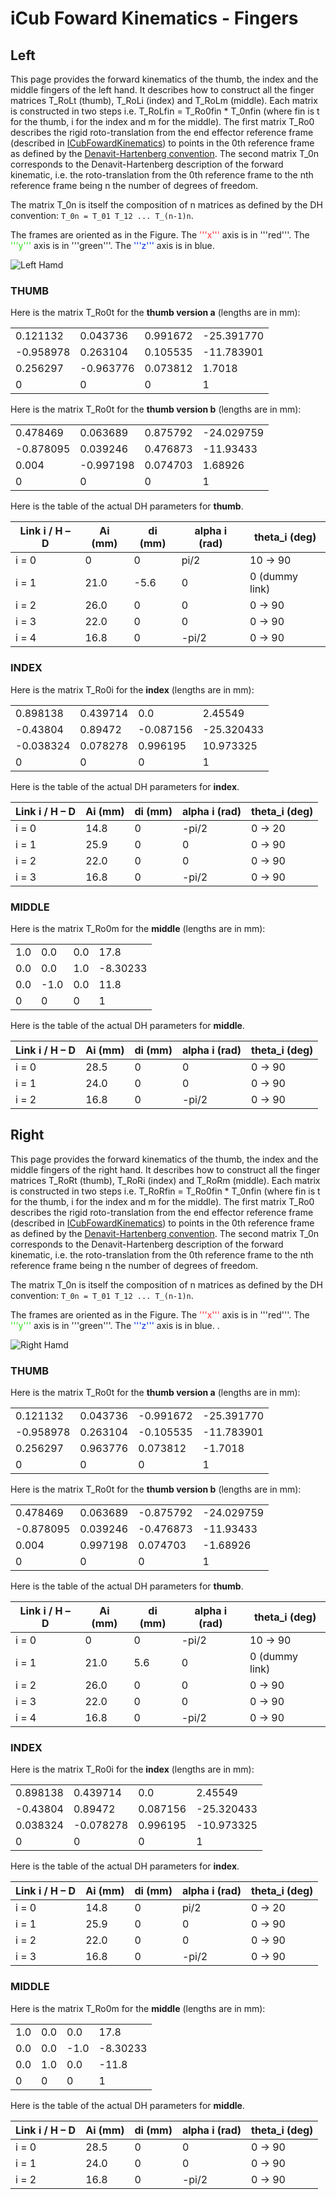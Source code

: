 # **iCub Foward Kinematics - Fingers**

## Left
This page provides the forward kinematics of the thumb, the index and the middle fingers of the left hand. It describes how to construct all the finger matrices T_RoLt (thumb), T_RoLi (index) and T_RoLm (middle). Each matrix is constructed in two steps i.e. T_RoLfin = T_Ro0fin * T_0nfin (where fin is t for the thumb, i for the index and m for the middle). The first matrix T_Ro0 describes the rigid roto-translation from the end effector reference frame (described in [ICubFowardKinematics](icub-forward-kinematics-arms.md#left)) to points in the 0th reference frame as defined by the [Denavit-Hartenberg convention](./assets/chap3-forward-kinematics.pdf). The second matrix T_0n corresponds to the Denavit-Hartenberg description of the forward kinematic, i.e. the roto-translation from the 0th reference frame to the nth reference frame being n the number of degrees of freedom.

The matrix T_0n is itself the composition of n matrices as defined by the DH convention: `T_0n = T_01 T_12 ... T_(n-1)n`.

The frames are oriented as in the Figure. The <font color=#ff2e31>'''x'''</font> axis is in '''red'''. The <font color=#2BE01B>'''y'''</font> axis is in '''green'''. The <font color=#0030f2>'''z'''</font> axis is in blue. 

![Left Hamd](./img/LeftHand.png)

### **THUMB**

Here is the matrix T\_Ro0t for the **thumb version a** (lengths are in
mm):

|           |           |          |            |
|-----------|-----------|----------|------------|
| 0.121132  | 0.043736  | 0.991672 | -25.391770 |
| -0.958978 | 0.263104  | 0.105535 | -11.783901 |
| 0.256297  | -0.963776 | 0.073812 | 1.7018     |
| 0         | 0         | 0        | 1          |

Here is the matrix T\_Ro0t for the **thumb version b** (lengths are in
mm):

|           |           |          |            |
|-----------|-----------|----------|------------|
| 0.478469  | 0.063689  | 0.875792 | -24.029759 |
| -0.878095 | 0.039246  | 0.476873 | -11.93433  |
| 0.004     | -0.997198 | 0.074703 | 1.68926    |
| 0         | 0         | 0        | 1          |

Here is the table of the actual DH parameters for **thumb**.

| Link i / H – D | Ai (mm) | di (mm) | alpha i (rad) | theta\_i (deg) |
|----------------|---------|---------|---------------|----------------|
| i = 0          | 0       | 0       | pi/2          | 10 -&gt; 90    |
| i = 1          | 21.0    | -5.6    | 0             | 0 (dummy link) |
| i = 2          | 26.0    | 0       | 0             | 0 -&gt; 90     |
| i = 3          | 22.0    | 0       | 0             | 0 -&gt; 90     |
| i = 4          | 16.8    | 0       | -pi/2         | 0 -&gt; 90     |

### **INDEX**

Here is the matrix T\_Ro0i for the **index** (lengths are in mm):

|           |          |           |            |
|-----------|----------|-----------|------------|
| 0.898138  | 0.439714 | 0.0       | 2.45549    |
| -0.43804  | 0.89472  | -0.087156 | -25.320433 |
| -0.038324 | 0.078278 | 0.996195  | 10.973325  |
| 0         | 0        | 0         | 1          |

Here is the table of the actual DH parameters for **index**.

| Link i / H – D | Ai (mm) | di (mm) | alpha i (rad) | theta\_i (deg) |
|----------------|---------|---------|---------------|----------------|
| i = 0          | 14.8    | 0       | -pi/2         | 0 -&gt; 20     |
| i = 1          | 25.9    | 0       | 0             | 0 -&gt; 90     |
| i = 2          | 22.0    | 0       | 0             | 0 -&gt; 90     |
| i = 3          | 16.8    | 0       | -pi/2         | 0 -&gt; 90     |

### **MIDDLE**

Here is the matrix T\_Ro0m for the **middle** (lengths are in mm):

|     |      |     |          |
|-----|------|-----|----------|
| 1.0 | 0.0  | 0.0 | 17.8     |
| 0.0 | 0.0  | 1.0 | -8.30233 |
| 0.0 | -1.0 | 0.0 | 11.8     |
| 0   | 0    | 0   | 1        |

Here is the table of the actual DH parameters for **middle**.

| Link i / H – D | Ai (mm) | di (mm) | alpha i (rad) | theta\_i (deg) |
|----------------|---------|---------|---------------|----------------|
| i = 0          | 28.5    | 0       | 0             | 0 -&gt; 90     |
| i = 1          | 24.0    | 0       | 0             | 0 -&gt; 90     |
| i = 2          | 16.8    | 0       | -pi/2         | 0 -&gt; 90     |

## Right
This page provides the forward kinematics of the thumb, the index and the middle fingers of the right hand. It describes how to construct all the finger matrices T_RoRt (thumb), T_RoRi (index) and T_RoRm (middle). Each matrix is constructed in two steps i.e. T_RoRfin = T_Ro0fin * T_0nfin (where fin is t for the thumb, i for the index and m for the middle). The first matrix T_Ro0 describes the rigid roto-translation from the end effector reference frame (described in [ICubFowardKinematics](icub-forward-kinematics-arms.md#right)) to points in the 0th reference frame as defined by the [Denavit-Hartenberg convention](./assets/chap3-forward-kinematics.pdf). The second matrix T_0n corresponds to the Denavit-Hartenberg description of the forward kinematic, i.e. the roto-translation from the 0th reference frame to the nth reference frame being n the number of degrees of freedom.

The matrix T_0n is itself the composition of n matrices as defined by the DH convention: `T_0n = T_01 T_12 ... T_(n-1)n`.

The frames are oriented as in the Figure. The <font color=#ff2e31>'''x'''</font> axis is in '''red'''. The <font color=#2BE01B>'''y'''</font> axis is in '''green'''. The <font color=#0030f2>'''z'''</font> axis is in blue. .

![Right Hamd](./img/RightHand.png)

### **THUMB**

Here is the matrix T\_Ro0t for the **thumb version a** (lengths are in
mm):

|           |          |           |            |
|-----------|----------|-----------|------------|
| 0.121132  | 0.043736 | -0.991672 | -25.391770 |
| -0.958978 | 0.263104 | -0.105535 | -11.783901 |
| 0.256297  | 0.963776 | 0.073812  | -1.7018    |
| 0         | 0        | 0         | 1          |

Here is the matrix T\_Ro0t for the **thumb version b** (lengths are in
mm):

|           |          |           |            |
|-----------|----------|-----------|------------|
| 0.478469  | 0.063689 | -0.875792 | -24.029759 |
| -0.878095 | 0.039246 | -0.476873 | -11.93433  |
| 0.004     | 0.997198 | 0.074703  | -1.68926   |
| 0         | 0        | 0         | 1          |

Here is the table of the actual DH parameters for **thumb**.

| Link i / H – D | Ai (mm) | di (mm) | alpha i (rad) | theta\_i (deg) |
|----------------|---------|---------|---------------|----------------|
| i = 0          | 0       | 0       | -pi/2         | 10 -&gt; 90    |
| i = 1          | 21.0    | 5.6     | 0             | 0 (dummy link) |
| i = 2          | 26.0    | 0       | 0             | 0 -&gt; 90     |
| i = 3          | 22.0    | 0       | 0             | 0 -&gt; 90     |
| i = 4          | 16.8    | 0       | -pi/2         | 0 -&gt; 90     |

### **INDEX**

Here is the matrix T\_Ro0i for the **index** (lengths are in mm):

|          |           |          |            |
|----------|-----------|----------|------------|
| 0.898138 | 0.439714  | 0.0      | 2.45549    |
| -0.43804 | 0.89472   | 0.087156 | -25.320433 |
| 0.038324 | -0.078278 | 0.996195 | -10.973325 |
| 0        | 0         | 0        | 1          |

Here is the table of the actual DH parameters for **index**.

| Link i / H – D | Ai (mm) | di (mm) | alpha i (rad) | theta\_i (deg) |
|----------------|---------|---------|---------------|----------------|
| i = 0          | 14.8    | 0       | pi/2          | 0 -&gt; 20     |
| i = 1          | 25.9    | 0       | 0             | 0 -&gt; 90     |
| i = 2          | 22.0    | 0       | 0             | 0 -&gt; 90     |
| i = 3          | 16.8    | 0       | -pi/2         | 0 -&gt; 90     |

### **MIDDLE**

Here is the matrix T\_Ro0m for the **middle** (lengths are in mm):

|     |     |      |          |
|-----|-----|------|----------|
| 1.0 | 0.0 | 0.0  | 17.8     |
| 0.0 | 0.0 | -1.0 | -8.30233 |
| 0.0 | 1.0 | 0.0  | -11.8    |
| 0   | 0   | 0    | 1        |

Here is the table of the actual DH parameters for **middle**.

| Link i / H – D | Ai (mm) | di (mm) | alpha i (rad) | theta\_i (deg) |
|----------------|---------|---------|---------------|----------------|
| i = 0          | 28.5    | 0       | 0             | 0 -&gt; 90     |
| i = 1          | 24.0    | 0       | 0             | 0 -&gt; 90     |
| i = 2          | 16.8    | 0       | -pi/2         | 0 -&gt; 90     |
